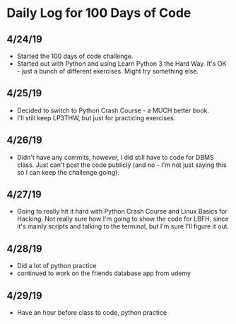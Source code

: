 # Daily Log for 100 Days of Code

## 4/24/19

- Started the 100 days of code challenge.
- Started out with Python and using Learn Python 3 the Hard Way. It's OK - just a bunch of different exercises. Might try something else.

## 4/25/19

- Decided to switch to Python Crash Course - a MUCH better book.
- I'll still keep LP3THW, but just for practicing exercises.

## 4/26/19

- Didn't have any commits, however, I did still have to code for DBMS class. Just can't post the code publicly (and no - I'm not just saying this so I can keep the challenge going).

## 4/27/19

- Going to really hit it hard with Python Crash Course and Linux Basics for Hacking. Not really sure how I'm going to show the code for LBFH, since it's mainly scripts and talking to the terminal, but I'm sure I'll figure it out.

## 4/28/19

- Did a lot of python practice
- continued to work on the friends database app from udemy

## 4/29/19

- Have an hour before class to code, python practice
